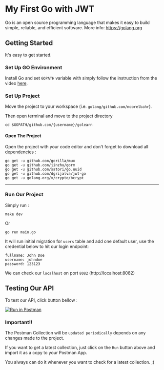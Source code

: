 # My First Go with JWT #
Go is an open source programming language that makes it easy to build simple, reliable, and efficient software. More info: https://golang.org

## Getting Started
It's easy to get started.

### Set Up GO Environment
Install Go and set `GOPATH` variable with simply follow the instruction from the video [here](https://www.youtube.com/watch?v=5qI8z_lB5Lw).

### Set Up Project

Move the project to your workspace (i.e. `golang/github.com/noorelbahr`).

Then open terminal and move to the project directory
```shell script
cd $GOPATH/github.com/{username}/golearn
```

#### Open The Project
Open the project with your code editor and don't forget to download all dependencies :

```shell script
go get -u github.com/gorilla/mux
go get -u github.com/jinzhu/gorm
go get -u github.com/satori/go.uuid
go get -u github.com/dgrijalva/jwt-go
go get -u golang.org/x/crypto/bcrypt
```

---
### Run Our Project
Simply run :
```shell script
make dev
```

Or
```shell script
go run main.go
```

It will run initial migration for `users` table and add one default user, use the credential below to hit our login endpoint:
```
fullname: John Doe
username: johndoe
password: 123123
```

We can check our `localhost` on port `8082` (http://localhost:8082)

## Testing Our API
To test our API, click button bellow : 

[![Run in Postman](https://run.pstmn.io/button.svg)](https://app.getpostman.com/run-collection/4ff03dae8d6678c1a248)

### Important!!
The Postman Collection will be `updated periodically` depends on any changes made to the project.

If you want to get a latest collection, just click on the `Run` button above and import it as a copy to your Postman App.

You always can do it whenever you want to check for a latest collection. ;)